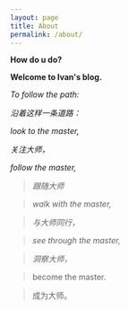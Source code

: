 ```yaml
---
layout: page
title: About
permalink: /about/
---
```


**How do u do?**

**Welcome to Ivan's blog.**

*To follow the path:*

*沿着这样一条道路：*

*look to the master,*

*关注大师，*

*follow the master,*

>*跟随大师*

>*walk with the master,*

>*与大师同行，*

>*see through the master,*

>*洞察大师，*

>become the master.

>成为大师。
